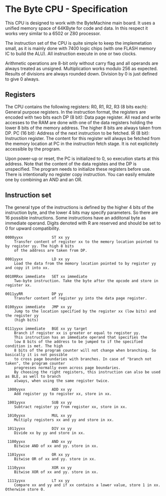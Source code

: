 # The Byte CPU - Specification

This CPU is designed to work with the ByteMachine main board. 
It uses a unified memory space of 64KByte for code and data. In this respect it works
very similar to a 6502 or Z80 processor. 

The instruction set of the CPU is quite simple to keep the implemetation small,
as it is mainly done with 7400 logic chips (with one FLASH memory IC to build the ALU).
All instruction execute in one or two clocks. 

Arithmetic operations are 8-bit only without carry flag and all operands are always
treated as unsigned. Multiplication works modulo 256 as expected.
Results of divisions are always rounded down. Division by 0 is just defined to give 0 always.


## Registers

The CPU contains the following registers:
    R0, R1, R2, R3 (8 bits each):  
        General purpose registers. In the instruction format, the registers are encoded with
        two bits each
    DP (8 bit): 
        Data page register. All read and write accesses to the RAM are done with
        one of the data registers holding the lower 8 bits of the memory address. The higher
        8 bits are always taken from DP.
    PC (16 bit):
        Address of the next instruction to be fetched.
    IR (8 bit):
        Instruction register. The content for this register will always be fetched
        from the memory location at PC in the instruction fetch stage. It is not explicitely
        accessible by the program.

Upon power-up or reset, the PC is initialized to 0, so execution starts at this address.
Note that the content of the data registes and the DP is unspecified. The program needs to
initialize these registers before use.
There is intentionally no register copy instruction. You can easily emulate one by combining
an AND and an OR. 

## Instruction set

The general type of the instructions is defined by the higher 4 bits of the instruction byte, and
the lower 4 bits may specify parameters. So there are 16 possible instructions. Some instructions
have an additonal byte as immediate operand.
Digits denoted with R are reserved and should be set to 0 for upward compatibility.

    0000yyxx             ST xx yy
        Transfer content of register xx to the memory location pointed to by register yy. The high 8 bits
        of the address are taken from DP.

    0001yyxx             LD xx yy
        Load the data from the memory location pointed to by register yy and copy it into xx.

    0010RRxx immediate   SET xx immediate
        Two-byte instruction. Take the byte after the opcode and store in register xx.

    0011yyRR             DP yy
        Transfer content of register yy into the data page register.

    0100yyxx immediate   JMP xx yy 
        Jump to the location specified by the register xx (low bits) and the register yy
        (high bits)

    0111yyxx immediate   BGE xx yy target 
        Branch if register xx is greater or equal to register yy.
        This instruction has an immediate operand that specifies the 
        low 8 bits of the address to be jumped to if the specified condition is met. The high
        8 bits of the program counter will not change when branching. So basically it is not possible
        to cross page boundaries with branches. In case of "branch not taken", the program counter
        progresses normally even across page boundaries. 
        By choosing the right registers, this instruction can also be used as BLE, as well to branch
        always, when using the same register twice.

     1000yyxx            ADD xx yy
        Add register yy to register xx, store in xx.
     
     1001yyxx            SUB xx yy
        Subtract register yy from register xx, store in xx.
        
     1010yyxx            MUL xx yy
        Multiply registers xx and yy and store in xx.
        
     1011yyxx            DIV xx yy
        Divide xx by yy and store in xx.
   
     1100yyxx            AND xx yy
        Bitwise AND of xx and yy. store in xx.
   
     1101yyxx            OR xx yy
        Bitwise OR of xx and yy. store in xx.
   
     1110yyxx            XOR xx yy
        Bitwise XOR of xx and yy. store in xx.
   
     1111yyxx            LT xx yy
        Compare xx and yy and if xx contains a lower value, store 1 in xx. Otherwise store 0.
   
   